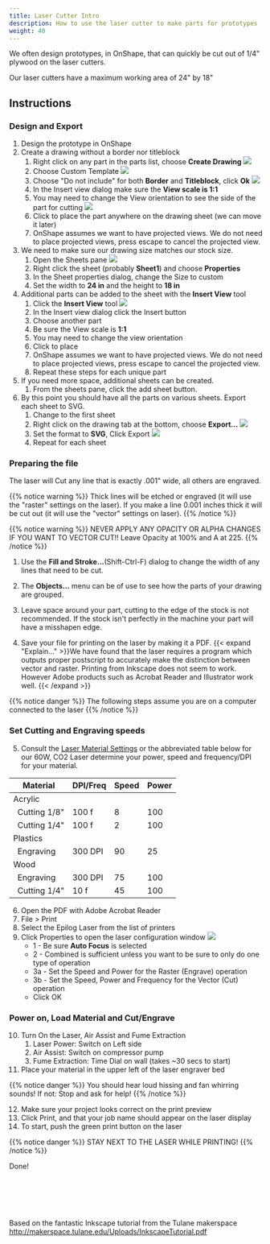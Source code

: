 ```yaml
---
title: Laser Cutter Intro
description: How to use the laser cutter to make parts for prototypes
weight: 40
---
```


We often design prototypes, in OnShape, that can quickly be cut out of 1/4" plywood on the laser cutters.

Our laser cutters have a maximum working area of 24" by 18"

## Instructions

### Design and Export
1. Design the prototype in OnShape
2. Create a drawing without a border nor titleblock
    1. Right click on any part in the parts list, choose **Create Drawing** ![](onshape-create-drawing.png)
    2. Choose Custom Template ![](onshape-drawing-custom-template.png)
    3. Choose "Do not include" for both **Border** and **Titleblock**, click **Ok** ![](onshape-drawing-do-not-include.png)
    4. In the Insert view dialog make sure the **View scale is 1:1**
    5. You may need to change the View orientation to see the side of the part for cutting ![](onshape-insert-view-orientation.png)
    6. Click to place the part anywhere on the drawing sheet (we can move it later)
    7. OnShape assumes we want to have projected views. We do not need to place projected views, press escape to cancel the projected view.
3. We need to make sure our drawing size matches our stock size.
    1. Open the Sheets pane ![](onshape-sheets-pane.png)
    2. Right click the sheet (probably **Sheet1**) and choose **Properties**
    3. In the Sheet properties dialog, change the Size to custom
    4. Set the width to **24 in** and the height to **18 in**
4. Additional parts can be added to the sheet with the **Insert View** tool
    1. Click the **Insert View** tool ![](onshape-insert-view.png)
    2. In the Insert view dialog click the Insert button
    3. Choose another part
    4. Be sure the View scale is **1:1**
    5. You may need to change the view orientation
    6. Click to place
    7. OnShape assumes we want to have projected views. We do not need to place projected views, press escape to cancel the projected view.
    8. Repeat these steps for each unique part
5. If you need more space, additional sheets can be created.
    1. From the sheets pane, click the add sheet button.
6. By this point you should have all the parts on various sheets. Export each sheet to SVG.
    1. Change to the first sheet
    2. Right click on the drawing tab at the bottom, choose **Export...** ![](onshape-drawing-export.png)
    3. Set the format to **SVG**, Click Export ![](onshape-export-svg.png)
    4. Repeat for each sheet

### Preparing the file

The laser will Cut any line that is exactly .001" wide, all others are engraved.

{{% notice warning %}}
Thick lines will be etched or engraved (it will use the "raster" settings on the laser). If you make a line 0.001 inches thick it will be cut out (it will use the "vector" settings on laser).
{{% /notice %}}

{{% notice warning %}}
NEVER APPLY ANY OPACITY OR ALPHA CHANGES IF YOU WANT TO VECTOR CUT!!
Leave Opacity at 100% and A at 225.
{{% /notice %}}

1. Use the **Fill and Stroke...**(Shift-Ctrl-F) dialog to change the width of any lines that need to be cut.

2. The **Objects...** menu can be of use to see how the parts of your drawing are grouped.

3. Leave space around your part, cutting to the edge of the stock is not recommended. If the stock isn't perfectly in the machine your part will have a misshapen edge.

4. Save your file for printing on the laser by making it a PDF. {{< expand "Explain..." >}}We have found that the laser requires a program which outputs proper postscript to accurately make the distinction between vector and raster. Printing from Inkscape does not seem to work. However Adobe products such as Acrobat Reader and Illustrator work well. {{< /expand >}}

{{% notice danger %}}
The following steps assume you are on a computer connected to the laser
{{% /notice %}}

### Set Cutting and Engraving speeds

5. Consult the [Laser Material Settings](/equipment/cnc/epilog-helix-laser/laser-material-settings.pdf) or the abbreviated table below for our 60W, CO2 Laser determine your power, speed and frequency/DPI for your material.

Material             | DPI/Freq | Speed | Power
-------------------- | -------- | ----- | -----
Acrylic              |          |       |
 &nbsp; Cutting 1/8" | 100 f    | 8     | 100
 &nbsp; Cutting 1/4" | 100 f    | 2     | 100
Plastics             |          |       |
 &nbsp; Engraving    | 300 DPI  | 90    | 25
Wood                 |          |       |
 &nbsp; Engraving    | 300 DPI  | 75    | 100
 &nbsp; Cutting 1/4" | 10 f     | 45    | 100

6. Open the PDF with Adobe Acrobat Reader
7. File > Print
8. Select the Epilog Laser from the list of printers
9. Click Properties to open the laser configuration window
![](epilog-laser-config.png)
    - 1 - Be sure **Auto Focus** is selected
    - 2 - Combined is sufficient unless you want to be sure to only do one type of operation
    - 3a - Set the Speed and Power for the Raster (Engrave) operation
    - 3b - Set the Speed, Power and Frequency for the Vector (Cut) operation
    - Click OK

### Power on, Load Material and Cut/Engrave
10. Turn On the Laser, Air Assist and Fume Extraction
    1. Laser Power: Switch on Left side
    2. Air Assist: Switch on compressor pump 
    3. Fume Extraction: Time Dial on wall (takes ~30 secs to start)
11. Place your material in the upper left of the laser engraver bed

{{% notice danger %}}
You should hear loud hissing and fan whirring sounds! If not: Stop and ask for help!
{{% /notice %}}

12. Make sure your project looks correct on the print preview
13. Click Print, and that your job name should appear on the laser display
14. To start, push the green print button on the laser 

{{% notice danger %}}
STAY NEXT TO THE LASER WHILE PRINTING!
{{% /notice %}}

Done!

<br><br><br><br>



Based on the fantastic Inkscape tutorial from the Tulane makerspace
http://makerspace.tulane.edu/Uploads/InkscapeTutorial.pdf